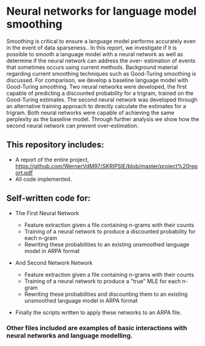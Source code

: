# Neural networks for language model smoothing

Smoothing is critical to ensure a language model performs accurately even in the event of
data sparseness.. In this report, we investigate if it is possible to smooth a language model
with a neural network as well as determine if the neural network can address the over-
estimation of events that sometimes occurs using current methods. Background material
regarding current smoothing techniques such as Good-Turing smoothing is discussed. For
comparison, we develop a baseline language model with Good-Turing smoothing. Two
neural networks were developed, the first capable of predicting a discounted probability
for a trigram, trained on the Good-Turing estimates. The second neural network was
developed through an alternative training approach to directly calculate the estimates for
a trigram. Both neural networks were capable of achieving the same perplexity as the
baseline model. Through further analysis we show how the second neural network can
prevent over-estimation.

## This repository includes:

- A report of the entire project, https://github.com/WernerVdM97/SKRIPSIE/blob/master/project%20report.pdf
- All code implemented.

## Self-written code for:
 - The First Neural Network
    - Feature extraction given a file containing n-grams with their counts
    - Training of a neural network to produce a discounted probability for each n-gram
    - Rewriting these probabilities to an existing unsmoothed language model in ARPA format
  
- And Second Network Network
  - Feature extraction given a file containing n-grams with their counts
  - Training of a neural network to produce a "true" MLE for each n-gram
  - Rewriting these probabilities and discounting them to an existing unsmoothed language model in ARPA format
 
- Finally the scripts written to apply these networks to an ARPA file.

### Other files included are examples of basic interactions with neural networks and language modelling.
